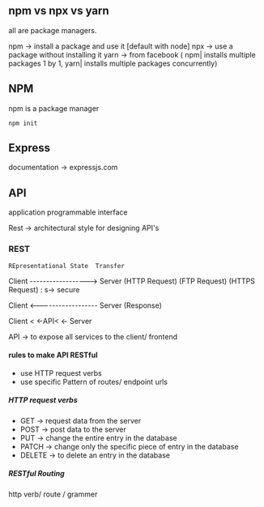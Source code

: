 ## npm vs npx vs yarn

all are package managers.

npm -> install a package and use it [default with node]
npx -> use a package without installing it
yarn -> from facebook ( npm| installs multiple packages 1 by 1, yarn| installs multiple packages concurrently)



## NPM
npm is a package manager

`npm init`

## Express

documentation -> expressjs.com

## API
application programmable interface

Rest -> architectural style for designing API's

### REST

`REpresentational
State 
Transfer`

Client ------------------> Server
        (HTTP Request)
        (FTP Request)
        (HTTPS Request) : s-> secure

Client <------------------ Server
            (Response)



Client < <-API< <- Server

API -> to expose all services to the client/ frontend

#### rules to make API RESTful

* use HTTP request verbs
* use specific Pattern of routes/ endpoint urls

##### HTTP request verbs

* GET -> request data from the server
* POST -> post data to the server
* PUT -> change the entire entry in the database
* PATCH -> change only the specific piece of entry in the database
* DELETE -> to delete an entry in the database

##### RESTful Routing 

http verb/ route / grammer




